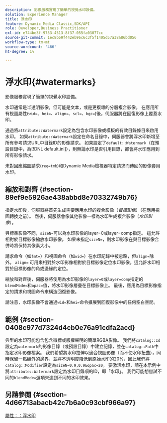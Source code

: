 ```yaml
---
description: 影像服務實現了簡單的視覺水印設備。
solution: Experience Manager
title: 浮水印
feature: Dynamic Media Classic,SDK/API
role: Developer,Business Practitioner
exl-id: e744be3f-9753-4513-8f37-055fa03077cc
source-git-commit: 1ec8b59f442eb96c6c3f5f1405d57a38a86bd056
workflow-type: tm+mt
source-wordcount: '466'
ht-degree: 1%

---
```


# 浮水印{#watermarks}

影像服務實現了簡單的視覺水印設備。

水印通常是半透明影像，但可能是文本，或是更複雜的分層複合影像。 在應用所有視圖屬性(`wid=`、`hei=`、`align=`、`scl=`、`bgc=`)後，伺服器將在回復影像上覆蓋水印。

通過將`attribute::Watermark`設定為包含水印影像或模板的有效目錄條目來啟用水印。 如果`attribute::Watermark`設定在命名目錄中，伺服器會將浮水印新增至所有參考請求URL中目錄ID的影像請求。 如果設定了`default::Watermark`（在預設目錄中，為[!DNL default.ini]），則無論水印是否引用目錄，都會將水印應用到所有影像請求。

未對回應縮圖請求(`req=tmb`)和Dynamic Media檢視器特定請求而傳回的影像套用水印。

## 縮放和對齊 {#section-89ef9e5926ae438abbd8e70332749b76}

指定水印後，伺服器將首先生成需要應用水印的複合影像（*目標影像*）（在應用視圖轉換之前）。 然後，伺服器會像其他影像一樣為水印生成複合影像（*水印影像*）。

與標準影像不同，`sizeN=`可以為水印影像的layer=0或layer=comp指定。 這允許相對於目標影像縮放水印影像。 如果未指定`sizeN=`，則水印影像在與目標影像合併時將保持其像素大小。

請求命令（如`fmt=`）和視圖命令（如`wid=`）在水印記錄中被忽略，但`align=`除外。 `align=` 可用來相對於水印影像相對於目標影像定位水印影像。這允許水印相對於目標影像的角或邊緣的定位。

縮放和對齊後，伺服器將使用為水印影像的`layer=0`或`layer=comp`指定的`blendMode=`和`opac=`值，將水印影像層疊在目標影像上。 最後，應用為目標影像指定的請求和視圖命令來構造回復影像。

請注意，水印影像不會通過`wid=`和`hei=`命令擴展到回復影像中的任何空白空間。

## 範例 {#section-0408c977d7324d4cb0e76a91cdfa2acd}

典型的水印可能包含包含徽標或版權聲明的簡單RGBA影像。 我們將`catalog::Id`設定為`watermark`的影像目錄（或預設目錄）中建立記錄，並在`catalog::Path`中指定水印影像檔案。 我們希望將水印拉伸以適合視圖影像（而不使水印扭曲），同時保留一點額外的邊界，並將不透明度降低到原始水印的20%，因此我們將`catalog::Modifier`設定為`sizeN=0.9,0.9&opac=20`。 要激活水印，請在本示例中將`attribute::Watermark`設定為水印目錄項的ID，即「水印」。 我們可能想嘗試不同的`blendMode=`選項來達到不同的水印效果。

## 另請參閱 {#section-4d66713abacb42c7b6a0c93cbf966a97}

[屬性：：浮水印](../../../../../is-api/image-catalog/image-serving-api-ref/c-image-catalog-reference/c-attributes-reference/r-watermark.md#reference-942b50acb2dd43a5ae498dc41ea9ac9b)

